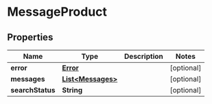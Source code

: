 

# MessageProduct


## Properties

| Name | Type | Description | Notes |
|------------ | ------------- | ------------- | -------------|
|**error** | [**Error**](Error.md) |  |  [optional] |
|**messages** | [**List&lt;Messages&gt;**](Messages.md) |  |  [optional] |
|**searchStatus** | **String** |  |  [optional] |



